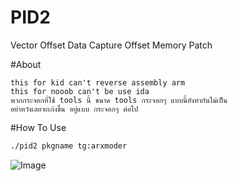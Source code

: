 # PID2
Vector Offset Data Capture Offset Memory Patch

#About
```
this for kid can't reverse assembly arm
this for nooob can't be use ida 
พวกกระจอกที่ใช้ tools นี้ ขนาด tools กระจอกๆ แบบนี้ยังทำกันไม่เป็น
อย่าหวังเลยจะเก่งขึ้น อยู่แบบ กระจอกๆ ต่อไป
```
#How To Use
```bash
./pid2 pkgname tg:arxmoder
```


![Image](https://github.com/user-attachments/assets/75f8e186-e9a9-4c9d-9857-8c4709d259d8)
